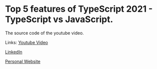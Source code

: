 # Top 5 features of TypeScript 2021 - TypeScript vs JavaScript.

The source code of the youtube video.

Links:
[Youtube Video](https://youtu.be/ENznouAq-JI)

[LinkedIn](https://www.linkedin.com/in/tim-mouskhelichvili/)

[Personal Website](https://timmouskhelichvili.com/)